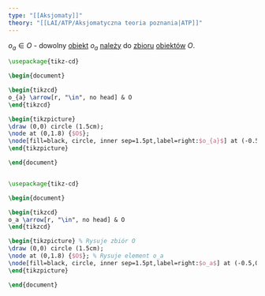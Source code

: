 ```yaml
---
type: "[[Aksjomaty]]"
theory: "[[LAI/ATP/Aksjomatyczna teoria poznania|ATP]]"
---
```

$o_a \in O$ - dowolny [obiekt](LAI/ATP/Pojęcia%20pierwotne/Obiekt%20elementarny.md) $o_a$ [należy](Przynależność.md) do [zbioru](Zbiór.md) [obiektów](LAI/ATP/Pojęcia%20pierwotne/Obiekt%20elementarny.md) $O$.
```tikz
\usepackage{tikz-cd}

\begin{document}

\begin{tikzcd}
o_{a} \arrow[r, "\in", no head] & O
\end{tikzcd}

\begin{tikzpicture}
\draw (0,0) circle (1.5cm);
\node at (0,1.8) {$O$};
\node[fill=black, circle, inner sep=1.5pt,label=right:$o_{a}$] at (-0.5,0) {};
\end{tikzpicture}

\end{document}
```
```tikz
```
```tikz
\usepackage{tikz-cd}

\begin{document}

\begin{tikzcd}
o_a \arrow[r, "\in", no head] & O
\end{tikzcd}

\begin{tikzpicture} % Rysuje zbiór O 
\draw (0,0) circle (1.5cm);
\node at (0,1.8) {$O$}; % Rysuje element o_a
\node[fill=black, circle, inner sep=1.5pt,label=right:$o_a$] at (-0.5,0) {};
\end{tikzpicture}

\end{document}
```

